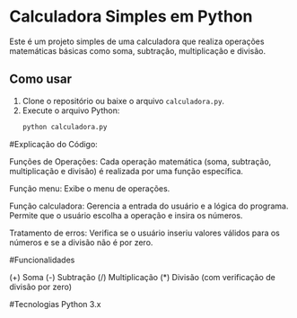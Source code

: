 # Calculadora Simples em Python

Este é um projeto simples de uma calculadora que realiza operações matemáticas básicas como soma, subtração, multiplicação e divisão.

## Como usar

1. Clone o repositório ou baixe o arquivo `calculadora.py`.
2. Execute o arquivo Python:
   ```bash
   python calculadora.py

#Explicação do Código:

Funções de Operações: Cada operação matemática (soma, subtração, multiplicação e divisão) é realizada por uma função específica.

Função menu: Exibe o menu de operações.

Função calculadora: Gerencia a entrada do usuário e a lógica do programa. Permite que o usuário escolha a operação e insira os números.

Tratamento de erros: Verifica se o usuário inseriu valores válidos para os números e se a divisão não é por zero.

#Funcionalidades

(+) Soma 
(-) Subtração
(/) Multiplicação
(*) Divisão (com verificação de divisão por zero)

#Tecnologias
Python 3.x
